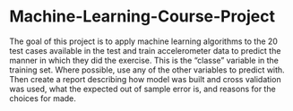 # Machine-Learning-Course-Project
The goal of this project is to apply machine learning algorithms to the 20 test cases available in the test and train accelerometer data to predict the manner in which they did the exercise. This is the “classe” variable in the training set. Where possible, use any of the other variables to predict with. Then create a report describing how model was built and cross validation was used, what the expected out of sample error is, and reasons for the choices for made.
